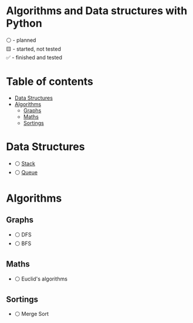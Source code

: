 # Algorithms and Data structures with Python  
:white_circle: - planned  
:yellow_square: - started, not tested  
:white_check_mark: - finished and tested  


# Table of contents
* [Data Structures](#data-structures)
* [Algorithms](#algorithms)
  * [Graphs](#graphs)
  * [Maths](#maths)
  * [Sortings](#sortings)

# Data Structures
* :white_circle: [Stack](https://github.com/xtbtds/Machine-Learning-Algorithms)
* :white_circle: [Queue](https://github.com/xtbtds/Machine-Learning-Algorithms)  

# Algorithms
## Graphs
* :white_circle: DFS
* :white_circle: BFS
## Maths
* :white_circle: Euclid's algorithms
## Sortings
* :white_circle: Merge Sort
